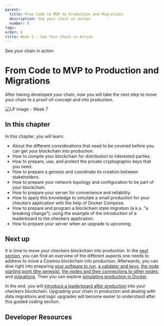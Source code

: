 ```yaml
---
parent:
  title: From Code to MVP to Production and Migrations
  description: See your chain in action
  number: 8
tags:
order: 0
title: Week 5 - See Your Chain in Action
---
```


<div class="tm-overline tm-rf-1 tm-lh-title tm-medium tm-muted">See your chain in action</div>
<h1 class="mt-4 mb-6">From Code to MVP to Production and Migrations</h1>

After having developed your chain, now you will take the next step to move your chain to a proof-of-concept and into production.

![LP image - Week 7](/universe.svg)

## In this chapter

<HighlightBox type="learning">

In this chapter, you will learn:

* About the different considerations that need to be covered before you can get your blockchain into production.
* How to compile your blockchain for distribution to interested parties.
* How to prepare, use, and protect the private cryptographic keys that you need.
* How to prepare a genesis and coordinate its creation between stakeholders.
* How to prepare your network topology and configuration to be part of your blockchain.
* How to prepare your server for convenience and reliability.
* How to apply this knowledge to simulate a small production for your checkers application with the help of Docker Compose.
* How to prepare and program a blockchain state migration (a.k.a. "a breaking change"), using the example of the introduction of a leaderboard to the checkers application.
* How to prepare your server when an upgrade is upcoming.

</HighlightBox>

## Next up

It is time to move your checkers blockchain into production. In the [next section](/tutorials/9-path-to-prod/1-overview.md), you can find an overview of the different aspects one needs to address to move a Cosmos blockchain into production. Afterwards, you can dive right into preparing [your software to run](/tutorials/9-path-to-prod/2-software.md), [a validator and keys](/tutorials/9-path-to-prod/3-keys.md), [the node starting point (the genesis)](/tutorials/9-path-to-prod/5-network.md), [the nodes and their connections to other nodes](/tutorials/9-path-to-prod/6-run.md), and [migrations](/tutorials/9-path-to-prod/7-migration.md). Then you can explore [simulating production in Docker](/hands-on-exercise/4-run-in-prod/1-run-prod-docker.md).

In the end, you will [introduce a leaderboard after production](/hands-on-exercise/4-run-in-prod/2-migration.md) into your checkers blockchain. Upgrading your chain in production and dealing with data migrations and logic upgrades will become easier to understand after this guided coding section.

## Developer Resources

<div v-for="resource in $themeConfig.resources">
  <Resource
    :title="resource.title"
    :description="resource.description"
    :links="resource.links"
    :image="resource.image"
    :large="true"
  />
  <br/>
</div>
